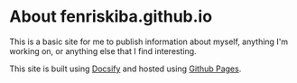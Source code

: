 # About fenriskiba.github.io
This is a basic site for me to publish information about myself, anything I'm working on, or anything else that I find interesting.

This site is built using [Docsify](https://docsify.js.org/#/) and hosted using [Github Pages](https://pages.github.com/).